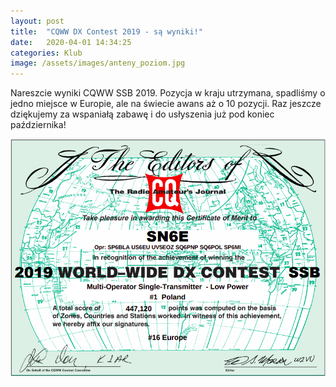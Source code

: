 ```yaml
---
layout: post
title:  "CQWW DX Contest 2019 - są wyniki!"
date:   2020-04-01 14:34:25
categories: Klub
image: /assets/images/anteny_poziom.jpg
---
```


Nareszcie wyniki CQWW SSB 2019. Pozycja w kraju utrzymana, spadliśmy o jedno miejsce w Europie, ale na świecie awans aż
o 10 pozycji. Raz jeszcze dziękujemy za wspaniałą zabawę i do usłyszenia już pod koniec października!

![1](/assets/article_images/2020-04-01/dyplom.png)